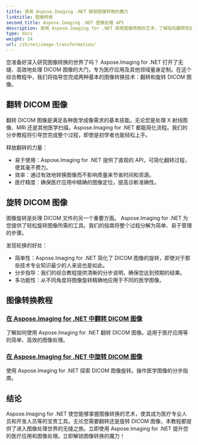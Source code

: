 ```yaml
---
title: 使用 Aspose.Imaging .NET 解锁图像转换的魔力
linktitle: 图像转换
second_title: Aspose.Imaging .NET 图像处理 API
description: 使用 Aspose.Imaging for .NET 探索图像转换的艺术。了解轻松翻转和旋转 DICOM 图像以用于医疗应用等。
type: docs
weight: 24
url: /zh/net/image-transformation/
---
```


您准备好深入研究图像转换的世界了吗？ Aspose.Imaging for .NET 打开了无缝、高效地处理 DICOM 图像的大门，专为医疗应用及其他领域量身定制。在这个综合教程中，我们将指导您完成两种基本的图像转换技术：翻转和旋转 DICOM 图像。 

## 翻转 DICOM 图像

翻转 DICOM 图像是满足各种医学成像需求的基本技能。无论您是处理 X 射线图像、MRI 还是其他医学扫描，Aspose.Imaging for .NET 都能简化流程。我们的分步教程将引导您完成整个过程，即使是初学者也能轻松上手。

释放翻转的力量：
- 易于使用：Aspose.Imaging for .NET 提供了直观的 API，可简化翻转过程，使其毫不费力。
- 效率：通过有效地转换图像而不影响质量来节省时间和资源。
- 医疗精度：确保医疗应用中精确的图像定位，提高诊断准确性。

## 旋转 DICOM 图像

图像旋转是处理 DICOM 文件的另一个重要方面。 Aspose.Imaging for .NET 为您提供了轻松旋转图像所需的工具。我们的指南将整个过程分解为简单、易于管理的步骤。

发现轮换的好处：
- 简单性：Aspose.Imaging for .NET 简化了 DICOM 图像的旋转，即使对于那些技术专业知识最少的人来说也是如此。
- 分步指导：我们的综合教程提供清晰的分步说明，确保您达到预期的结果。
- 多功能性：从不同角度将图像旋转精确地应用于不同的医学图像。

## 图像转换教程
### [在 Aspose.Imaging for .NET 中翻转 DICOM 图像](./flip-dicom-image/)
了解如何使用 Aspose.Imaging for .NET 翻转 DICOM 图像。适用于医疗应用等的简单、高效的图像处理。
### [在 Aspose.Imaging for .NET 中旋转 DICOM 图像](./rotate-dicom-image/)
使用 Aspose.Imaging for .NET 探索 DICOM 图像旋转。操作医学图像的分步指南。

## 结论

Aspose.Imaging for .NET 使您能够掌握图像转换的艺术，使其成为医疗专业人员和开发人员等的宝贵工具。无论您需要翻转还是旋转 DICOM 图像，本教程都提供了进入图像处理世界的无缝之旅。立即使用 Aspose.Imaging for .NET 提升您的医疗应用和图像处理。立即解锁图像转换的魔力！